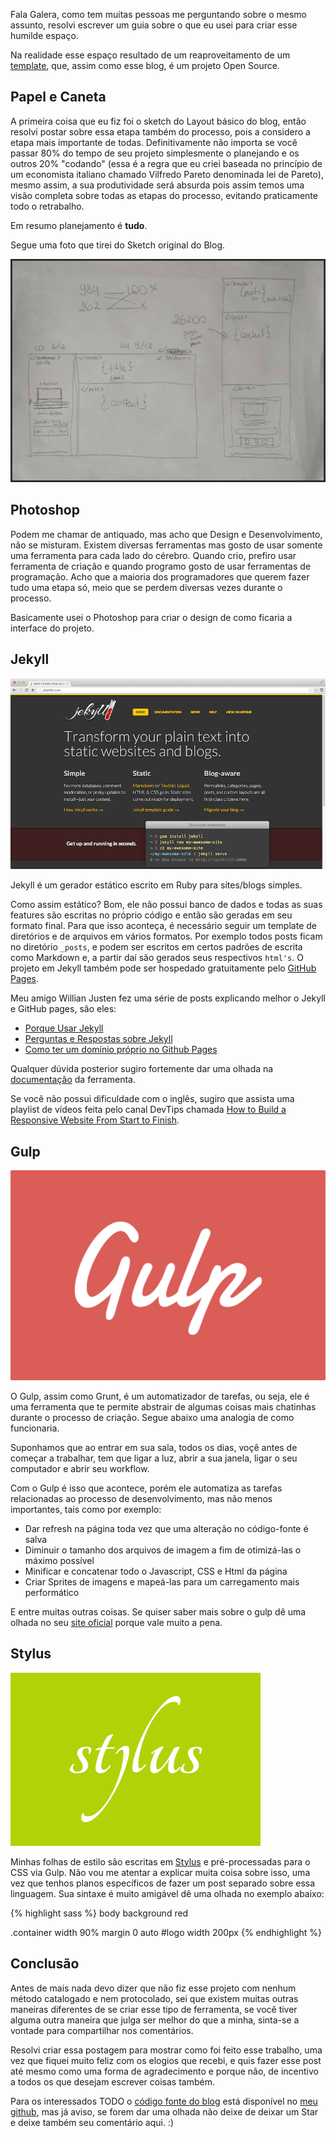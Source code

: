 
Fala Galera, como tem muitas pessoas me perguntando sobre o mesmo assunto, resolvi escrever um guia sobre o que eu usei para criar esse humilde espaço.

Na realidade esse espaço resultado de um reaproveitamento de um [template](https://github.com/willianjusten/will-jekyll-template), que, assim como esse blog, é um projeto Open Source.

## Papel e Caneta

A primeira coisa que eu fiz foi o sketch do Layout básico do blog, então resolvi postar sobre essa etapa também do processo, pois a considero a etapa mais importante de todas. Definitivamente não importa se você passar 80% do tempo de seu projeto simplesmente o planejando e os outros 20% "codando" (essa é a regra que eu criei baseada no princípio de um economista italiano chamado Vilfredo Pareto denominada lei de Pareto), mesmo assim, a sua produtividade será absurda pois assim temos uma visão completa sobre todas as etapas do processo, evitando praticamente todo o retrabalho.

Em resumo planejamento é **tudo**.

Segue uma foto que tirei do Sketch original do Blog.

[![Sketch do blog](/assets/img/posts/tecnologias-que-usei-no-blog/sketch.jpg)](http://lucasmaiaesilva.com.br/assets/img/posts/tecnologias-que-usei-no-blog/sketch.jpg)

## Photoshop

Podem me chamar de antiquado, mas acho que Design e Desenvolvimento, não se misturam. Existem diversas ferramentas mas gosto de usar somente uma ferramenta para cada lado do cérebro. Quando crio, prefiro usar ferramenta de criação e quando programo gosto de usar ferramentas de programação. Acho que a maioria dos programadores que querem fazer tudo uma etapa só, meio que se perdem diversas vezes durante o processo.

Basicamente usei o Photoshop para criar o design de como ficaria a interface do projeto.


## Jekyll

![WebSite Jekyll](/assets/img/posts/tecnologias-que-usei-no-blog/jekyll-site.jpg)

Jekyll é um gerador estático escrito em Ruby para sites/blogs simples.

Como assim estático? Bom, ele não possui banco de dados e todas as suas features são escritas no próprio código e então são geradas em seu formato final. Para que isso aconteça, é necessário seguir um template de diretórios e de arquivos em vários formatos. Por exemplo todos posts ficam no diretório `_posts`, e podem ser escritos em certos padrões de escrita como Markdown e, a partir daí são gerados seus respectivos `html's`. O projeto em Jekyll também pode ser hospedado gratuitamente pelo [GitHub Pages](https://pages.github.com/). 

Meu amigo Willian Justen fez uma série de posts explicando melhor o Jekyll e GitHub pages, são eles:

* [Porque Usar Jekyll](http://willianjusten.com.br/por-que-usar-jekyll/)
* [Perguntas e Respostas sobre Jekyll](http://willianjusten.com.br/perguntas-e-respostas-jekyll/)
* [Como ter um domínio próprio no Github Pages](http://willianjusten.com.br/dominio-proprio-no-github-pages/)

Qualquer dúvida posterior sugiro fortemente dar uma olhada na [documentação](https://jekyllrb.com/docs/home/) da ferramenta.

Se você não possui dificuldade com o inglês, sugiro que assista uma playlist de vídeos feita pelo canal DevTips chamada [How to Build a Responsive Website From Start to Finish](https://www.youtube.com/watch?v=T6jKLsxbFg4&list=PLqGj3iMvMa4KQZUkRjfwMmTq_f1fbxerI).

## Gulp

![imagem gulp](/assets/img/posts/tecnologias-que-usei-no-blog/gulp-fit.png)

O Gulp, assim como Grunt, é um automatizador de tarefas, ou seja, ele é uma ferramenta que te permite abstrair de algumas coisas mais chatinhas durante o processo de criação. Segue abaixo uma analogia de como funcionaria.

Suponhamos que ao entrar em sua sala, todos os dias, voçê antes de começar a trabalhar, tem que ligar a luz, abrir a sua janela, ligar o seu computador e abrir seu workflow.

Com o Gulp é isso que acontece, porém ele automatiza as tarefas relacionadas ao processo de desenvolvimento, mas não menos importantes, tais como por exemplo:

* Dar refresh na página toda vez que uma alteração no código-fonte é salva
* Diminuir o tamanho dos arquivos de imagem a fim de otimizá-las o máximo possível
* Minificar e concatenar todo o Javascript, CSS e Html da página
* Criar Sprites de imagens e mapeá-las para um carregamento mais performático

E entre muitas outras coisas. Se quiser saber mais sobre o gulp dê uma olhada no seu [site oficial](http://gulpjs.com/) porque vale muito a pena.


## Stylus

![Logo Stylus](/assets/img/posts/tecnologias-que-usei-no-blog/stylus-thumb.png)

Minhas folhas de estilo são escritas em [Stylus](https://learnboost.github.io/stylus/) e pré-processadas para o CSS via Gulp. Não vou me atentar a explicar muita coisa sobre isso, uma vez que tenhos planos específicos de fazer um post separado sobre essa linguagem. Sua sintaxe é muito amigável dê uma olhada no exemplo abaixo:

{% highlight sass %}
body
	background red

.container
	width 90%
	margin 0 auto
	#logo
		width 200px
{% endhighlight %}

## Conclusão

Antes de mais nada devo dizer que não fiz esse projeto com nenhum método catalogado e nem protocolado, sei que existem muitas outras maneiras diferentes de se criar esse tipo de ferramenta, se você tiver alguma outra maneira que julga ser melhor do que a minha, sinta-se a vontade para compartilhar nos comentários.

Resolvi criar essa postagem para mostrar como foi feito esse trabalho, uma vez que fiquei muito feliz com os elogios que recebi, e quis fazer esse post até mesmo como uma forma de agradecimento e porque não, de incentivo a todos os que desejam escrever coisas também.

Para os interessados TODO o [código fonte do blog](https://github.com/lucasmaiaesilva/lucasmaiaesilva.github.io) está disponível no [meu github](https://github.com/lucasmaiaesilva), mas já aviso, se forem dar uma olhada não deixe de deixar um Star e deixe também seu comentário aqui. :)